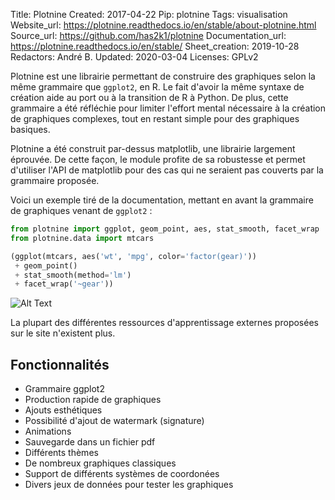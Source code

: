 Title: Plotnine
Created: 2017-04-22
Pip: plotnine
Tags: visualisation
Website_url: https://plotnine.readthedocs.io/en/stable/about-plotnine.html
Source_url: https://github.com/has2k1/plotnine
Documentation_url: https://plotnine.readthedocs.io/en/stable/
Sheet_creation: 2019-10-28
Redactors: André B.
Updated: 2020-03-04
Licenses: GPLv2



Plotnine est une librairie permettant de construire des graphiques selon la même grammaire que `ggplot2`, en R. Le fait d'avoir la même syntaxe de création aide au port ou à la transition de R à Python. De plus, cette grammaire a été réfléchie pour limiter l'effort mental nécessaire à la création de graphiques complexes, tout en restant simple pour des graphiques basiques.

Plotnine a été construit par-dessus matplotlib, une librairie largement éprouvée. De cette façon, le module profite de sa robustesse et permet d'utiliser l'API de matplotlib pour des cas qui ne seraient pas couverts par la grammaire proposée.

Voici un exemple tiré de la documentation, mettant en avant la grammaire de graphiques venant de `ggplot2` :

```Python
from plotnine import ggplot, geom_point, aes, stat_smooth, facet_wrap
from plotnine.data import mtcars

(ggplot(mtcars, aes('wt', 'mpg', color='factor(gear)'))
 + geom_point()
 + stat_smooth(method='lm')
 + facet_wrap('~gear'))
```

![Alt Text]({static}/res/plotnine.png)


La plupart des différentes ressources d'apprentissage externes proposées sur le site n'existent plus.

## Fonctionnalités

* Grammaire ggplot2
* Production rapide de graphiques
* Ajouts esthétiques
* Possibilité d'ajout de watermark (signature)
* Animations
* Sauvegarde dans un fichier pdf
* Différents thèmes
* De nombreux graphiques classiques
* Support de différents systèmes de coordonées
* Divers jeux de données pour tester les graphiques
